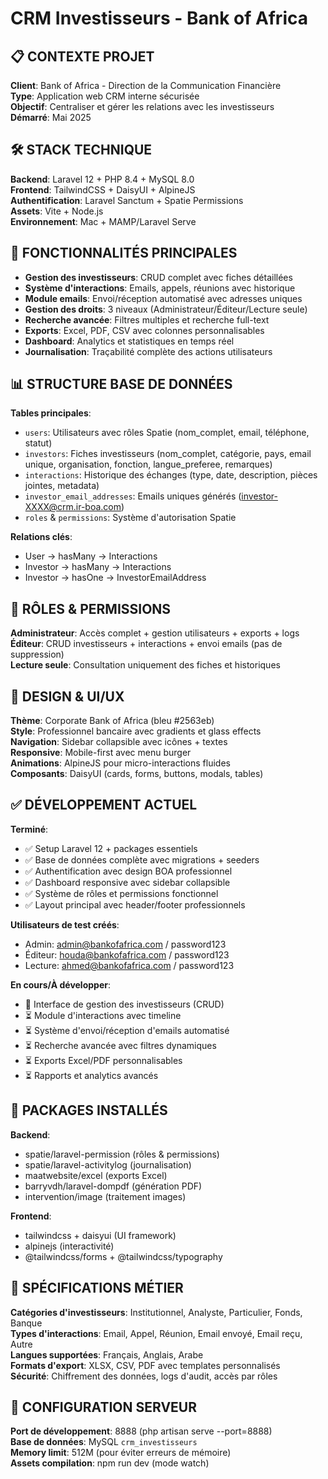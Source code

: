 # CRM Investisseurs - Bank of Africa

## 📋 CONTEXTE PROJET
**Client**: Bank of Africa - Direction de la Communication Financière  
**Type**: Application web CRM interne sécurisée  
**Objectif**: Centraliser et gérer les relations avec les investisseurs  
**Démarré**: Mai 2025
## 🛠️ STACK TECHNIQUE
**Backend**: Laravel 12 + PHP 8.4 + MySQL 8.0  
**Frontend**: TailwindCSS + DaisyUI + AlpineJS  
**Authentification**: Laravel Sanctum + Spatie Permissions  
**Assets**: Vite + Node.js  
**Environnement**: Mac + MAMP/Laravel Serve

## 🎯 FONCTIONNALITÉS PRINCIPALES
- **Gestion des investisseurs**: CRUD complet avec fiches détaillées
- **Système d'interactions**: Emails, appels, réunions avec historique
- **Module emails**: Envoi/réception automatisé avec adresses uniques
- **Gestion des droits**: 3 niveaux (Administrateur/Éditeur/Lecture seule)
- **Recherche avancée**: Filtres multiples et recherche full-text
- **Exports**: Excel, PDF, CSV avec colonnes personnalisables
- **Dashboard**: Analytics et statistiques en temps réel
- **Journalisation**: Traçabilité complète des actions utilisateurs

## 📊 STRUCTURE BASE DE DONNÉES
**Tables principales**:
- `users`: Utilisateurs avec rôles Spatie (nom_complet, email, téléphone, statut)
- `investors`: Fiches investisseurs (nom_complet, catégorie, pays, email unique, organisation, fonction, langue_preferee, remarques)
- `interactions`: Historique des échanges (type, date, description, pièces jointes, metadata)
- `investor_email_addresses`: Emails uniques générés (investor-XXXX@crm.ir-boa.com)
- `roles` & `permissions`: Système d'autorisation Spatie

**Relations clés**:
- User → hasMany → Interactions
- Investor → hasMany → Interactions
- Investor → hasOne → InvestorEmailAddress

## 👥 RÔLES & PERMISSIONS
**Administrateur**: Accès complet + gestion utilisateurs + exports + logs  
**Éditeur**: CRUD investisseurs + interactions + envoi emails (pas de suppression)  
**Lecture seule**: Consultation uniquement des fiches et historiques

## 🎨 DESIGN & UI/UX
**Thème**: Corporate Bank of Africa (bleu #2563eb)  
**Style**: Professionnel bancaire avec gradients et glass effects  
**Navigation**: Sidebar collapsible avec icônes + textes  
**Responsive**: Mobile-first avec menu burger  
**Animations**: AlpineJS pour micro-interactions fluides  
**Composants**: DaisyUI (cards, forms, buttons, modals, tables)

## ✅ DÉVELOPPEMENT ACTUEL
**Terminé**:
- ✅ Setup Laravel 12 + packages essentiels
- ✅ Base de données complète avec migrations + seeders
- ✅ Authentification avec design BOA professionnel
- ✅ Dashboard responsive avec sidebar collapsible
- ✅ Système de rôles et permissions fonctionnel
- ✅ Layout principal avec header/footer professionnels

**Utilisateurs de test créés**:
- Admin: admin@bankofafrica.com / password123
- Éditeur: houda@bankofafrica.com / password123
- Lecture: ahmed@bankofafrica.com / password123

**En cours/À développer**:
- 🔄 Interface de gestion des investisseurs (CRUD)
- ⏳ Module d'interactions avec timeline
- ⏳ Système d'envoi/réception d'emails automatisé
- ⏳ Recherche avancée avec filtres dynamiques
- ⏳ Exports Excel/PDF personnalisables
- ⏳ Rapports et analytics avancés

## 🔧 PACKAGES INSTALLÉS
**Backend**:
- spatie/laravel-permission (rôles & permissions)
- spatie/laravel-activitylog (journalisation)
- maatwebsite/excel (exports Excel)
- barryvdh/laravel-dompdf (génération PDF)
- intervention/image (traitement images)

**Frontend**:
- tailwindcss + daisyui (UI framework)
- alpinejs (interactivité)
- @tailwindcss/forms + @tailwindcss/typography

## 📝 SPÉCIFICATIONS MÉTIER
**Catégories d'investisseurs**: Institutionnel, Analyste, Particulier, Fonds, Banque  
**Types d'interactions**: Email, Appel, Réunion, Email envoyé, Email reçu, Autre  
**Langues supportées**: Français, Anglais, Arabe  
**Formats d'export**: XLSX, CSV, PDF avec templates personnalisés  
**Sécurité**: Chiffrement des données, logs d'audit, accès par rôles

## 🔧 CONFIGURATION SERVEUR
**Port de développement**: 8888 (php artisan serve --port=8888)  
**Base de données**: MySQL `crm_investisseurs`  
**Memory limit**: 512M (pour éviter erreurs de mémoire)  
**Assets compilation**: npm run dev (mode watch)
